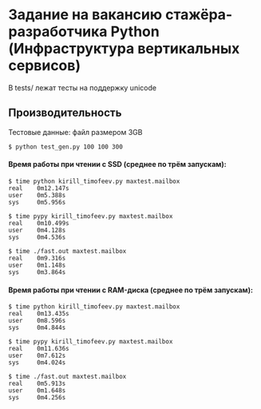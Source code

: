 # Задание на вакансию стажёра-разработчика Python (Инфраструктура вертикальных сервисов)

В tests/ лежат тесты на поддержку unicode

## Производительность
Тестовые данные: файл размером 3GB

`$ python test_gen.py 100 100 300`
#### Время работы при чтении с SSD (среднее по трём запускам):
```
$ time python kirill_timofeev.py maxtest.mailbox 
real	0m12.147s
user	0m5.388s
sys	    0m5.956s
```
```
$ time pypy kirill_timofeev.py maxtest.mailbox 
real	0m10.499s
user	0m4.128s
sys	    0m4.536s
```
```
$ time ./fast.out maxtest.mailbox 
real	0m9.316s
user	0m1.148s
sys	    0m3.864s
```
#### Время работы при чтении с RAM-диска (среднее по трём запускам):
```
$ time python kirill_timofeev.py maxtest.mailbox 
real	0m13.435s
user	0m8.596s
sys	    0m4.844s
```
```
$ time pypy kirill_timofeev.py maxtest.mailbox 
real	0m11.636s
user	0m7.612s
sys	    0m4.024s
```
```
$ time ./fast.out maxtest.mailbox 
real	0m5.913s
user	0m1.648s
sys	    0m4.256s
```